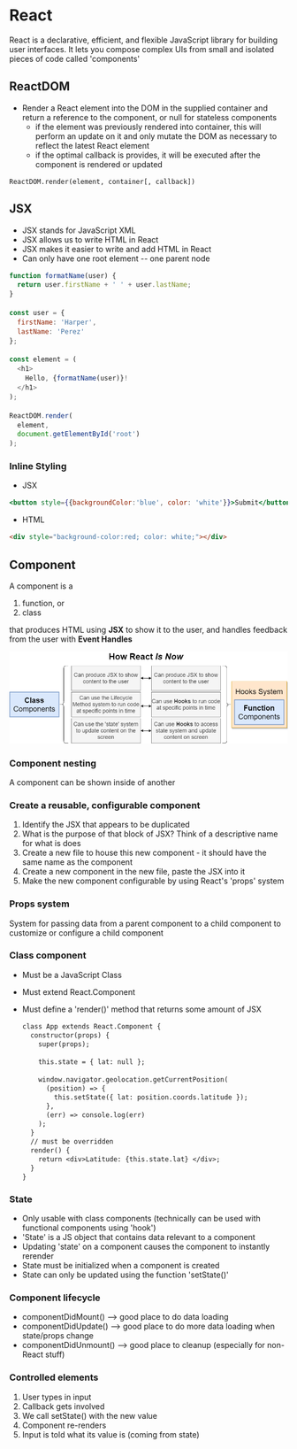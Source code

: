 # React

React is a declarative, efficient, and flexible JavaScript library for building user interfaces. It lets you compose complex UIs from small and isolated pieces of code called 'components'

## ReactDOM

* Render a React element into the DOM in the supplied container and return a reference to the component, or null for stateless components
  * if the element was previously rendered into container, this will perform an update on it and only mutate the DOM as necessary to reflect the latest React element
  * if the optimal callback is provides, it will be executed after the component is rendered or updated

```react
ReactDOM.render(element, container[, callback])
```



## JSX

* JSX stands for JavaScript XML
* JSX allows us to write HTML in React
* JSX makes it easier to write and add HTML in React
* Can only have one root element -- one parent node

```javascript
function formatName(user) {
  return user.firstName + ' ' + user.lastName;
}

const user = {
  firstName: 'Harper',
  lastName: 'Perez'
};

const element = (
  <h1>
    Hello, {formatName(user)}!
  </h1>
);

ReactDOM.render(
  element,
  document.getElementById('root')
);
```

### Inline Styling

* JSX

```jsx
<button style={{backgroundColor:'blue', color: 'white'}}>Submit</button>
```

* HTML

```html
<div style="background-color:red; color: white;"></div>
```



## Component

A component is a

1. function, or
2. class

that produces HTML using **JSX** to show it to the user, and handles feedback from the user with **Event Handles**



![react-now](..\common\react-now.png)

### Component nesting

A component can be shown inside of another

### Create a reusable, configurable component

1. Identify the JSX that appears to be duplicated
2. What is the purpose of that block of JSX? Think of a descriptive name for what is does
3. Create a new file to house this new component - it should have the same name as the component
4. Create a new component in the new file, paste the JSX into it
5. Make the new component configurable by using React's 'props' system

### Props system

System for passing data from a parent component to a child component to customize or configure a child component

### Class component

* Must be a JavaScript Class

* Must extend React.Component

* Must define a 'render()' method that returns some amount of JSX

  ```react
  class App extends React.Component {
    constructor(props) {
      super(props);
  
      this.state = { lat: null };
  
      window.navigator.geolocation.getCurrentPosition(
        (position) => {
          this.setState({ lat: position.coords.latitude });
        },
        (err) => console.log(err)
      );
    }
    // must be overridden
    render() {
      return <div>Latitude: {this.state.lat} </div>;
    }
  }
  ```

  

### State

* Only usable with class components (technically can be used with functional components using 'hook')
* 'State' is a JS object that contains data relevant to a component
* Updating 'state' on a component causes the component to instantly rerender
* State must be initialized when a component is created
* State can only be updated using the function 'setState()'                                                                                                                                                                                                                                                                                                                                                                                                                                                                                                                                                                                                                                                                                                                                                                                                                                                                                                                                                                                                                            



### Component lifecycle

* componentDidMount() --> good place to do data loading
* componentDidUpdate() --> good place to do more data loading when state/props change
* componentDidUnmount() --> good place to cleanup (especially for non-React stuff)



### Controlled elements

1. User types in input
2. Callback gets involved
3. We call setState() with the new value
4. Component re-renders
5. Input is told what its value is (coming from state)

